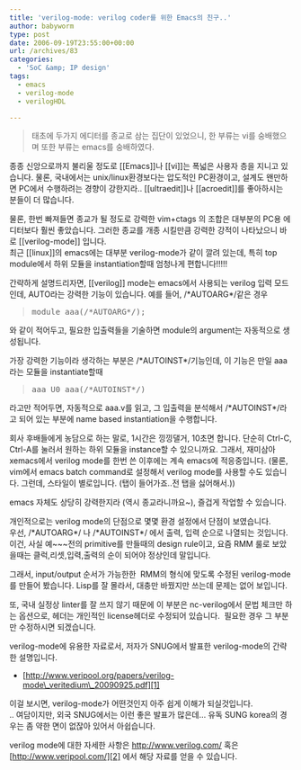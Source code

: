 ```yaml
---
title: 'verilog-mode: verilog coder를 위한 Emacs의 친구..'
author: babyworm
type: post
date: 2006-09-19T23:55:00+00:00
url: /archives/83
categories:
  - 'SoC &amp; IP design'
tags:
  - emacs
  - verilog-mode
  - verilogHDL

---
```

> 태초에 두가지 에디터를 종교로 삼는 집단이 있었으니, 한 부류는 vi를 숭배했으며 또한 부류는 emacs를 숭배하였다.

종종 신앙으로까지 불리울 정도로 [[Emacs]]나 [[vi]]는 폭넓은 사용자 층을 지니고 있습니다. 물론, 국내에서는 unix/linux환경보다는 압도적인 PC환경이고, 설계도 왠만하면 PC에서 수행하려는 경향이 강한지라.. [[ultraedit]]나 [[acroedit]]를 좋아하시는 분들이 더 많습니다.

물론, 한번 빠져들면 종교가 될 정도로 강력한 vim+ctags 의 조합은 대부분의 PC용 에디터보다 훨씬 좋았습니다. 그러한 종교를 개종 시킬만큼 강력한 강적이 나타났으니 바로 [[verilog-mode]] 입니다.  
최근 [[linux]]의 emacs에는 대부분 verilog-mode가 같이 깔려 있는데, 특히 top module에서 하위 모듈을 instantiation할때 엄청나게 편합니다!!!!!

간략하게 설명드리자면, [[verilog]] mode는 emacs에서 사용되는 verilog 입력 모드인데, AUTO라는 강력한 기능이 있습니다. 예를 들어, /\*AUTOARG\*/같은 경우

> <pre parse="verilog">module aaa(/*AUTOARG*/);</pre>

와 같이 적어두고, 필요한 입출력들을 기술하면 module의 argument는 자동적으로 생성됩니다.

가장 강력한 기능이라 생각하는 부분은 /\*AUTOINST\*/기능인데, 이 기능은 만일 aaa라는 모듈을 instantiate할때

> <pre parse="verilog">aaa U0_aaa(/*AUTOINST*/)</pre>

라고만 적어두면, 자동적으로 aaa.v를 읽고, 그 입출력을 분석해서 /\*AUTOINST\*/라고 되어 있는 부분에 name based instantiation을 수행합니다.

회사 후배들에게 농담으로 하는 말로, 1시간은 낑낑댈거, 10초면 합니다. 단순히 Ctrl-C, Ctrl-A를 눌러서 원하는 하위 모듈을 instance할 수 있으니까요. 그래서, 재미삼아 xemacs에서 verilog mode를 한번 쓴 이후에는 계속 emacs에 적응중입니다. (물론, vim에서 emacs batch command로 설정해서 verilog mode를 사용할 수도 있습니다. 그런데, 스타일이 별로입니다. (탭이 들어가죠..전 탭을 싫어해서.))

emacs 자체도 상당히 강력한지라 (역시 종교라니까요~), 즐겁게 작업할 수 있습니다.

개인적으로는 verilog mode의 단점으로 몇몇 환경 설정에서 단점이 보였습니다.  
우선, /\*AUTOARG\*/ 나 /\*AUTOINST\*/ 에서 출력, 입력 순으로 나열되는 것입니다.  
이건, 사실 예~~~전의 primitive를 만들때의 design rule이고, 요즘 RMM 룰로 보았을때는 클럭,리셋,입력,출력의 순이 되어야 정상인데 말입니다.

그래서, input/output 순서가 가능한한  RMM의 형식에 맞도록 수정된 verilog-mode를 만들어 봤습니다. Lisp를 잘 몰라서, 대충만 바꿨지만 쓰는데 문제는 없어 보입니다.

또, 국내 실정상 linter를 잘 쓰지 않기 때문에 이 부분은 nc-verilog에서 문법 체크만 하는 옵션으로, 헤더는 개인적인 license헤더로 수정되어 있습니다.  필요한 경우 그 부분만 수정하시면 되겠습니다.

verilog-mode에 유용한 자료로서, 저자가 SNUG에서 발표한 verilog-mode의 간략한 설명입니다.

  * [http://www.veripool.org/papers/verilog-mode\_veritedium\_20090925.pdf][1]

이걸 보시면, verilog-mode가 어떤것인지 아주 쉽게 이해가 되실것입니다.  
.. 여담이지만, 외국 SNUG에서는 이런 좋은 발표가 많은데&#8230; 유독 SUNG korea의 경우는 좀 약한 면이 없잖아 있어서 아쉽습니다.

verilog mode에 대한 자세한 사항은 <http://www.verilog.com/> 혹은 [http://www.veripool.com/][2] 에서 해당 자료를 얻을 수 있습니다.

 [1]: http://www.veripool.org/papers/verilog-mode_veritedium_20090925.pdf
 [2]: http://www.veripool.org/wiki/verilog-mode
